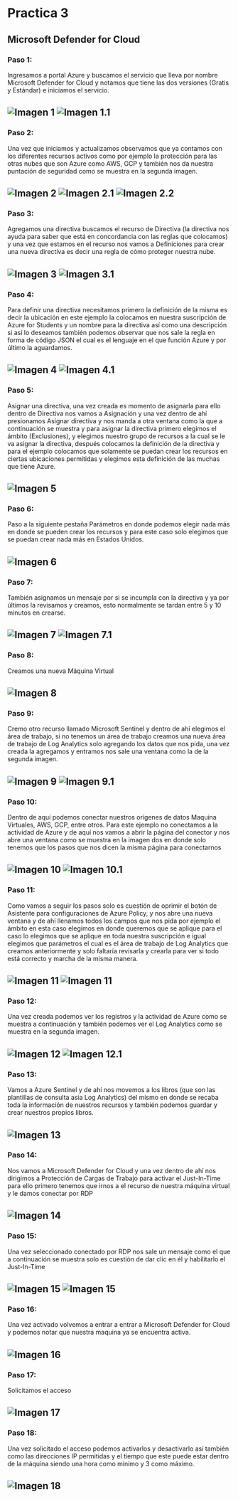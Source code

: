 # Practica 3
## Microsoft Defender for Cloud
### Paso 1:
Ingresamos a portal Azure y buscamos el servicio que lleva por nombre Microsoft Defender for Cloud y notamos que tiene las dos versiones (Gratis y Estándar) e iniciamos el servicio.

![Imagen 1](https://github.com/aldodanielle/Prac3_Microsoft_Defender_for_Cloud/blob/main/Imgenes/P1.png)
![Imagen 1.1](https://github.com/aldodanielle/Prac3_Microsoft_Defender_for_Cloud/blob/main/Imgenes/P2.png)
------------------------------------------------------------------------------------------------------
### Paso 2:
Una vez que iniciamos y actualizamos observamos que ya contamos con los diferentes recursos activos como por ejemplo la protección para las otras nubes que son Azure como AWS, GCP y también nos da nuestra puntación de seguridad como se muestra en la segunda imagen.

![Imagen 2](https://github.com/aldodanielle/Prac3_Microsoft_Defender_for_Cloud/blob/main/Imgenes/P3.png)
![Imagen 2.1](https://github.com/aldodanielle/Prac3_Microsoft_Defender_for_Cloud/blob/main/Imgenes/P4.png)
![Imagen 2.2](https://github.com/aldodanielle/Prac3_Microsoft_Defender_for_Cloud/blob/main/Imgenes/P5.png)
------------------------------------------------------------------------------------------------------
### Paso 3:
Agregamos una directiva buscamos el recurso de Directiva (la directiva nos ayuda para saber que está en concordancia con las reglas que colocamos) y una vez que estamos en el recurso nos vamos a Definiciones para crear una nueva directiva es decir una regla de cómo proteger nuestra nube.

![Imagen 3](https://github.com/aldodanielle/Prac3_Microsoft_Defender_for_Cloud/blob/main/Imgenes/P6.png)
![Imagen 3.1](https://github.com/aldodanielle/Prac3_Microsoft_Defender_for_Cloud/blob/main/Imgenes/P7.png)
------------------------------------------------------------------------------------------------------
### Paso 4:
Para definir una directiva necesitamos primero la definición de la misma es decir la ubicación en este ejemplo la colocamos en nuestra suscripción de Azure for Students y un nombre para la directiva así como una descripción si así lo deseamos también podemos observar que nos sale la regla en forma de código JSON el cual es el lenguaje en el que función Azure y por último la aguardamos.

![Imagen 4](https://github.com/aldodanielle/Prac3_Microsoft_Defender_for_Cloud/blob/main/Imgenes/P8.png)
![Imagen 4.1](https://github.com/aldodanielle/Prac3_Microsoft_Defender_for_Cloud/blob/main/Imgenes/P9.png)
------------------------------------------------------------------------------------------------------
### Paso 5:
Asignar una directiva, una vez creada es momento de asignarla para ello dentro de Directiva nos vamos a Asignación y una vez dentro de ahí presionamos Asignar directiva y nos manda a otra ventana como la que a continuación se muestra y para asignar la directiva primero elegimos el ámbito (Exclusiones), y elegimos nuestro grupo de recursos a la cual se le va asignar la directiva, después colocamos la definición de la directiva y para el ejemplo colocamos que solamente se puedan crear los recursos en ciertas ubicaciones permitidas y elegimos esta definición de las muchas que tiene Azure.

![Imagen 5](https://github.com/aldodanielle/Prac3_Microsoft_Defender_for_Cloud/blob/main/Imgenes/P10.png)
------------------------------------------------------------------------------------------------------
### Paso 6:
Paso a la siguiente pestaña Parámetros en donde podemos elegir nada más en donde se pueden crear los recursos y para este caso solo elegimos que se puedan crear nada más en Estados Unidos.

![Imagen 6](https://github.com/aldodanielle/Prac3_Microsoft_Defender_for_Cloud/blob/main/Imgenes/P11.png)
------------------------------------------------------------------------------------------------------
### Paso 7:
También asignamos un mensaje por si se incumpla con la directiva y ya por últimos la revisamos y creamos, esto normalmente se tardan entre 5 y 10 minutos en crearse. 

![Imagen 7](https://github.com/aldodanielle/Prac3_Microsoft_Defender_for_Cloud/blob/main/Imgenes/P12.png)
![Imagen 7.1](https://github.com/aldodanielle/Prac3_Microsoft_Defender_for_Cloud/blob/main/Imgenes/P13.png)
------------------------------------------------------------------------------------------------------
### Paso 8:
Creamos una nueva Máquina Virtual

![Imagen 8](https://github.com/aldodanielle/Prac3_Microsoft_Defender_for_Cloud/blob/main/Imgenes/P14.png)
------------------------------------------------------------------------------------------------------
### Paso 9:
Cremo otro recurso llamado Microsoft Sentinel y dentro de ahí elegimos el área de trabajo, si no tenemos un área de trabajo creamos una nueva área de trabajo de Log Analytics solo agregando los datos que nos pida, una vez creada la agregamos y entramos nos sale una ventana como la de la segunda imagen.

![Imagen 9](https://github.com/aldodanielle/Prac3_Microsoft_Defender_for_Cloud/blob/main/Imgenes/P15.png)
![Imagen 9.1](https://github.com/aldodanielle/Prac3_Microsoft_Defender_for_Cloud/blob/main/Imgenes/P16.png)
------------------------------------------------------------------------------------------------------
### Paso 10:
Dentro de aquí podemos conectar nuestros orígenes de datos Maquina Virtuales, AWS, GCP, entre otros. Para este ejemplo no conectamos a la actividad de Azure y de aquí nos vamos a abrir la página del conector y nos abre una ventana como se muestra en la imagen dos en donde solo tenemos que los pasos que nos dicen la misma página para conectarnos 

![Imagen 10](https://github.com/aldodanielle/Prac3_Microsoft_Defender_for_Cloud/blob/main/Imgenes/P17.png)
![Imagen 10.1](https://github.com/aldodanielle/Prac3_Microsoft_Defender_for_Cloud/blob/main/Imgenes/P18.png)
------------------------------------------------------------------------------------------------------
### Paso 11:
Como vamos a seguir los pasos solo es cuestión de oprimir el botón de Asistente para configuraciones de Azure Policy, y nos abre una nueva ventana y de ahí llenamos todos los campos que nos pida por ejemplo el ámbito en esta caso elegimos en donde queremos que se aplique para el caso lo elegimos que se aplique en toda nuestra suscripción e igual elegimos que parámetros el cual es el área de trabajo de Log Analytics que creamos anteriormente y solo faltaría revisarla y crearla para ver si todo está correcto y marcha de la misma manera.

![Imagen 11](https://github.com/aldodanielle/Prac3_Microsoft_Defender_for_Cloud/blob/main/Imgenes/P19.png)
![Imagen 11](https://github.com/aldodanielle/Prac3_Microsoft_Defender_for_Cloud/blob/main/Imgenes/P20.png)
------------------------------------------------------------------------------------------------------
### Paso 12:
Una vez creada podemos ver los registros y la actividad de Azure como se muestra a continuación y también podemos ver el Log Analytics como se muestra en la segunda imagen.

![Imagen 12](https://github.com/aldodanielle/Prac3_Microsoft_Defender_for_Cloud/blob/main/Imgenes/P21.png)
![Imagen 12.1](https://github.com/aldodanielle/Prac3_Microsoft_Defender_for_Cloud/blob/main/Imgenes/P22.png)
------------------------------------------------------------------------------------------------------
### Paso 13:
Vamos a Azure Sentinel y de ahí nos movemos a los libros (que son las plantillas de consulta asia Log Analytics) del mismo en donde se recaba toda la información de nuestros recursos y también podemos guardar y crear nuestros propios libros.

![Imagen 13](https://github.com/aldodanielle/Prac3_Microsoft_Defender_for_Cloud/blob/main/Imgenes/P23.png)
------------------------------------------------------------------------------------------------------
### Paso 14:
Nos vamos a Microsoft Defender for Cloud y una vez dentro de ahí nos dirigimos a Protección de Cargas de Trabajo para activar el Just-In-Time para ello primero tenemos que irnos a el recurso de nuestra máquina virtual y le damos conectar por RDP

![Imagen 14](https://github.com/aldodanielle/Prac3_Microsoft_Defender_for_Cloud/blob/main/Imgenes/P24.png)
------------------------------------------------------------------------------------------------------
### Paso 15:
Una vez seleccionado conectado por RDP nos sale un mensaje como el que a continuación se muestra solo es cuestión de dar clic en él y habilitarlo el Just-In-Time

![Imagen 15](https://github.com/aldodanielle/Prac3_Microsoft_Defender_for_Cloud/blob/main/Imgenes/P25.png)
![Imagen 15](https://github.com/aldodanielle/Prac3_Microsoft_Defender_for_Cloud/blob/main/Imgenes/P26.png)
------------------------------------------------------------------------------------------------------
### Paso 16:
Una vez activado volvemos a entrar a entrar a Microsoft Defender for Cloud y podemos notar que nuestra maquina ya se encuentra activa.

![Imagen 16](https://github.com/aldodanielle/Prac3_Microsoft_Defender_for_Cloud/blob/main/Imgenes/P27.png)
------------------------------------------------------------------------------------------------------
### Paso 17:
Solicitamos el acceso 

![Imagen 17](https://github.com/aldodanielle/Prac3_Microsoft_Defender_for_Cloud/blob/main/Imgenes/P28.png)
------------------------------------------------------------------------------------------------------
### Paso 18:
Una vez solicitado el acceso podemos activarlos y desactivarlo así también como las direcciones IP permitidas y el tiempo que este puede estar dentro de la máquina siendo una hora como mínimo y 3 como máximo.

![Imagen 18](https://github.com/aldodanielle/Prac3_Microsoft_Defender_for_Cloud/blob/main/Imgenes/P29.png)
------------------------------------------------------------------------------------------------------
